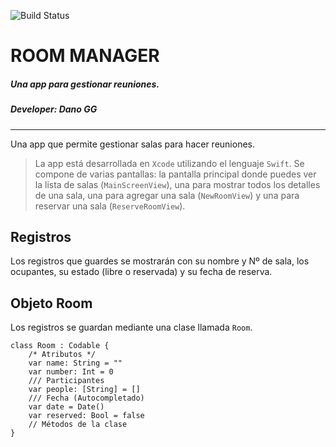 ![Build Status](https://icons.veryicon.com/128/System/Flat%20Retro%20Modern/rainbow%20apple%20logo.png)
# **ROOM MANAGER**
##### *Una app para gestionar reuniones*.
##### Developer: *Dano GG*
---
Una app que permite gestionar salas para hacer reuniones.
> La app está desarrollada en `Xcode` utilizando el lenguaje `Swift`.
Se compone de varias pantallas: la pantalla principal donde puedes ver la lista de salas (`MainScreenView`), una para mostrar todos los detalles de una sala, una para agregar una sala (`NewRoomView`) y una para reservar una sala (`ReserveRoomView`).

## Registros
Los registros que guardes se mostrarán con su nombre y Nº de sala, los ocupantes, su estado (libre o reservada) y su fecha de reserva.

## Objeto Room
Los registros se guardan mediante una clase llamada `Room`.
```
class Room : Codable {
    /* Atributos */
    var name: String = ""
    var number: Int = 0
    /// Participantes
    var people: [String] = []
    /// Fecha (Autocompletado)
    var date = Date()
    var reserved: Bool = false
    // Métodos de la clase
}
```
